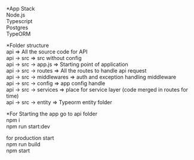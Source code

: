 *App Stack </br>
Node.js </br>
Typescript </br>
Postgres </br>
TypeORM </br>

*Folder structure </br>
api => All the source code for API </br>
api -> src => src without config </br>
api -> src -> app.js => Starting point of application </br>
api -> src -> routes => All the routes to handle api request </br>
api -> src -> middlewares => auth and exception handling middleware </br>
api -> src -> config => app config handle </br>
api -> src -> services => place for service layer (code merged in routes for time) </br>
api -> src -> entity => Typeorm entity folder </br>

*For Starting the app go to api folder </br>
npm i </br>
npm run start:dev</br>

for production start </br>
npm run build </br>
npm start </br>

